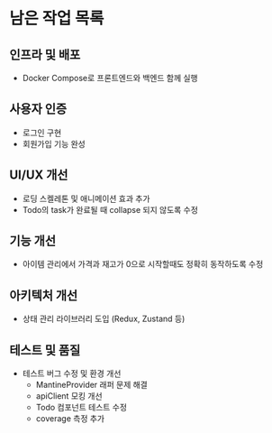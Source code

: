 # 남은 작업 목록

## 인프라 및 배포
- Docker Compose로 프론트엔드와 백엔드 함께 실행

## 사용자 인증
- 로그인 구현
- 회원가입 기능 완성

## UI/UX 개선
- 로딩 스켈레톤 및 애니메이션 효과 추가
- Todo의 task가 완료될 때 collapse 되지 않도록 수정

## 기능 개선
- 아이템 관리에서 가격과 재고가 0으로 시작할때도 정확히 동작하도록 수정

## 아키텍처 개선
- 상태 관리 라이브러리 도입 (Redux, Zustand 등)

## 테스트 및 품질
- 테스트 버그 수정 및 환경 개선
  - MantineProvider 래퍼 문제 해결
  - apiClient 모킹 개선
  - Todo 컴포넌트 테스트 수정
  - coverage 측정 추가